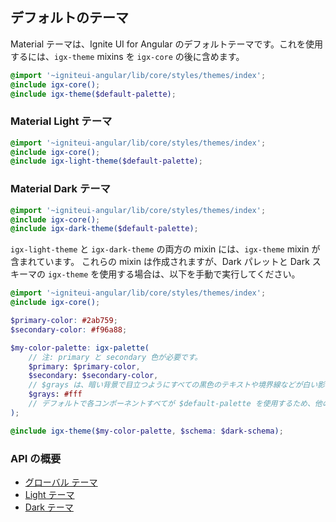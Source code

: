 ## デフォルトのテーマ
Material テーマは、Ignite UI for Angular のデフォルトテーマです。これを使用するには、`igx-theme` mixins を `igx-core` の後に含めます。

```scss
@import '~igniteui-angular/lib/core/styles/themes/index';
@include igx-core();
@include igx-theme($default-palette);
```

### Material Light テーマ
```scss
@import '~igniteui-angular/lib/core/styles/themes/index';
@include igx-core();
@include igx-light-theme($default-palette);
```

### Material Dark テーマ
```scss
@import '~igniteui-angular/lib/core/styles/themes/index';
@include igx-core();
@include igx-dark-theme($default-palette);
```

`igx-light-theme` と `igx-dark-theme` の両方の mixin には、`igx-theme` mixin が含まれています。
これらの mixin は作成されますが、Dark パレットと Dark スキーマの `igx-theme` を使用する場合は、以下を手動で実行してください。

```scss
@import '~igniteui-angular/lib/core/styles/themes/index';
@include igx-core();

$primary-color: #2ab759;
$secondary-color: #f96a88;

$my-color-palette: igx-palette(
    // 注: primary と secondary 色が必要です。
    $primary: $primary-color,
    $secondary: $secondary-color,
    // $grays は、暗い背景で目立つようにすべての黒色のテキストや境界線などが白い影になります。
    $grays: #fff 
    // デフォルトで各コンポーネントすべてが $default-palette を使用するため、他の色 ($info や $error など) を指定しない場合、$default-palette のデフォルト値を使用します。
);

@include igx-theme($my-color-palette, $schema: $dark-schema);
```

### API の概要
* [グローバル テーマ]({environment:sassApiUrl}/index.html#mixin-igx-theme)
* [Light テーマ]({environment:sassApiUrl}/index.html#mixin-igx-light-theme)
* [Dark テーマ]({environment:sassApiUrl}/index.html#mixin-igx-dark-theme)
